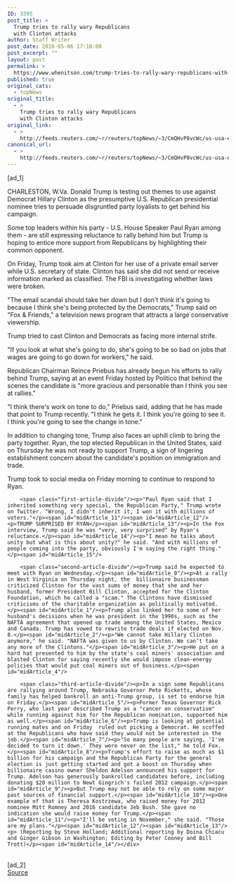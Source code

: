 ```yaml
---
ID: 3395
post_title: >
  Trump tries to rally wary Republicans
  with Clinton attacks
author: Staff Writer
post_date: 2016-05-06 17:18:08
post_excerpt: ""
layout: post
permalink: >
  https://www.whenitson.com/trump-tries-to-rally-wary-republicans-with-clinton-attacks/
published: true
original_cats:
  - topNews
original_title:
  - >
    Trump tries to rally wary Republicans
    with Clinton attacks
original_link:
  - >
    http://feeds.reuters.com/~r/reuters/topNews/~3/CmQHvP8vcWc/us-usa-election-idUSKCN0XX0T7
canonical_url:
  - >
    http://feeds.reuters.com/~r/reuters/topNews/~3/CmQHvP8vcWc/us-usa-election-idUSKCN0XX0T7
---
```

 [ad_1]
<br><div id="articleText">
<span id="midArticle_start"/>

<span id="midArticle_0"/><span class="focusParagraph" readability="5"><p><span class="articleLocation">CHARLESTON, W.Va.</span> Donald Trump is testing out themes to use against Democrat Hillary Clinton as the presumptive U.S. Republican presidential nominee tries to persuade disgruntled party loyalists to get behind his campaign.</p></span><span id="midArticle_1"/><p>Some top leaders within his party - U.S. House Speaker Paul Ryan among them - are still expressing reluctance to rally behind him but Trump is hoping to entice more support from Republicans by highlighting their common opponent.</p><span id="midArticle_2"/><p>On Friday, Trump took aim at Clinton for her use of a private email server while U.S. secretary of state. Clinton has said she did not send or receive information marked as classified. The FBI is investigating whether laws were broken.</p><span id="midArticle_3"/><p>"The email scandal should take her down but I don't think it's going to because I think she's being protected by the Democrats," Trump said on "Fox &amp; Friends," a television news program that attracts a large conservative viewership.</p><span id="midArticle_4"/><p>Trump tried to cast Clinton and Democrats as facing more internal strife. </p><span id="midArticle_5"/><p>"If you look at what she's going to do, she's going to be so bad on jobs that wages are going to go down for workers," he said.</p><span id="midArticle_6"/><p>Republican Chairman Reince Priebus has already begun his efforts to rally behind Trump, saying at an event Friday hosted by Politico that behind the scenes the candidate is "more gracious and personable than I think you see at rallies."</p><span id="midArticle_7"/><p>"I think there's work on tone to do," Priebus said, adding that he has made that point to Trump recently. "I think he gets it. I think you're going to see it. I think you're going to see the change in tone."</p><span id="midArticle_8"/><p>In addition to changing tone, Trump also faces an uphill climb to bring the party together. Ryan, the top elected Republican in the United States, said on Thursday he was not ready to support Trump, a sign of lingering establishment concern about the candidate's position on immigration and trade.</p><span id="midArticle_9"/><p>Trump took to social media on Friday morning to continue to respond to Ryan. </p><span id="midArticle_10"/>
        
        <span class="first-article-divide"/><p>"Paul Ryan said that I inherited something very special, the Republican Party," Trump wrote on Twitter. "Wrong, I didn't inherit it, I won it with millions of voters."</p><span id="midArticle_11"/><span id="midArticle_12"/><p>TRUMP SURPRISED BY RYAN</p><span id="midArticle_13"/><p>In the Fox interview, Trump said he was "very, very surprised" by Ryan's reluctance.</p><span id="midArticle_14"/><p>"I mean he talks about unity but what is this about unity?" he said. "And with millions of people coming into the party, obviously I'm saying the right thing."</p><span id="midArticle_15"/>
        
        <span class="second-article-divide"/><p>Trump said he expected to meet with Ryan on Wednesday.</p><span id="midArticle_0"/><p>At a rally in West Virginia on Thursday night, the  billionaire businessman criticized Clinton for the vast sums of money that she and her husband, former President Bill Clinton, accepted for the Clinton Foundation, which he called a "scam." The Clintons have dismissed criticisms of the charitable organization as politically motivated.</p><span id="midArticle_1"/><p>Trump also linked her to some of her husband's decisions when he was president in the 1990s, such as the NAFTA agreement that opened up trade among the United States, Mexico and Canada. Trump has vowed to rewrite trade deals if elected on Nov. 8.</p><span id="midArticle_2"/><p>"We cannot take Hillary Clinton anymore," he said. "NAFTA was given to us by Clinton. We can’t take any more of the Clintons."</p><span id="midArticle_3"/><p>He put on a hard hat presented to him by the state's coal miners' association and blasted Clinton for saying recently she would impose clean-energy policies that would put coal miners out of business.</p><span id="midArticle_4"/>
        
        <span class="third-article-divide"/><p>In a sign some Republicans are rallying around Trump, Nebraska Governor Pete Ricketts, whose family has helped bankroll an anti-Trump group, is set to endorse him on Friday.</p><span id="midArticle_5"/><p>Former Texas Governor Rick Perry, who last year described Trump as a "cancer on conservatism" while running against him for the Republican nomination, supported him as well.</p><span id="midArticle_6"/><p>Trump is looking at potential running mates and on Friday  ruled out picking a Democrat. He scoffed at the Republicans who have said they would not be interested in the job.</p><span id="midArticle_7"/><p>"So many people are saying, 'I've decided to turn it down.' They were never on the list," he told Fox. </p><span id="midArticle_8"/><p>Trump's effort to raise as much as $1 billion for his campaign and the Republican Party for the general election is just getting started and got a boost on Thursday when billionaire casino owner Sheldon Adelson announced his support for Trump. Adelson has generously bankrolled candidates before, including donating $20 million to Newt Gingrich's failed 2012 campaign.</p><span id="midArticle_9"/><p>But Trump may not be able to rely on some major past sources of financial support.</p><span id="midArticle_10"/><p>One example of that is Theresa Kostrzewa, who raised money for 2012 nominee Mitt Romney and 2016 candidate Jeb Bush. She gave no indication she would raise money for Trump.</p><span id="midArticle_11"/><p>"I'll be voting in November," she said. "Those are my plans."</p><span id="midArticle_12"/><span id="midArticle_13"/><p> (Reporting by Steve Holland; Additional reporting by Doina Chiacu and Ginger Gibson in Washington; Editing by Peter Cooney and Bill Trott)</p><span id="midArticle_14"/></div>
<br>[ad_2]
<br><a href="http://feeds.reuters.com/~r/reuters/topNews/~3/CmQHvP8vcWc/us-usa-election-idUSKCN0XX0T7">Source </a>
